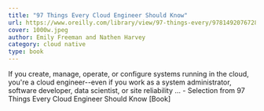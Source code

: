 ```yaml
---
title: "97 Things Every Cloud Engineer Should Know"
url: https://www.oreilly.com/library/view/97-things-every/9781492076728/
cover: 1000w.jpeg
author: Emily Freeman and Nathen Harvey
category: cloud native
type: book
---
```


If you create, manage, operate, or configure systems running in the cloud, you're a cloud engineer--even if you work as a system administrator, software developer, data scientist, or site reliability … - Selection from 97 Things Every Cloud Engineer Should Know [Book]

